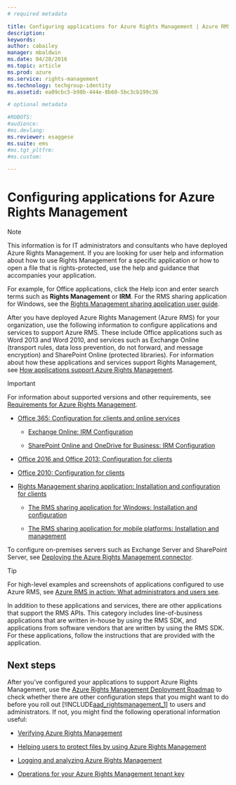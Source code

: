 ```yaml
---
# required metadata

title: Configuring applications for Azure Rights Management | Azure RMS
description:
keywords:
author: cabailey
manager: mbaldwin
ms.date: 04/28/2016
ms.topic: article
ms.prod: azure
ms.service: rights-management
ms.technology: techgroup-identity
ms.assetid: ea09cbc5-b98b-444e-8b60-5bc3cb199c36

# optional metadata

#ROBOTS:
#audience:
#ms.devlang:
ms.reviewer: esaggese
ms.suite: ems
#ms.tgt_pltfrm:
#ms.custom:

---
```


# Configuring applications for Azure Rights Management
> [!NOTE]
> This information is for IT administrators and consultants who have deployed Azure Rights Management. If you are looking for user help and information about how to use Rights Management for a specific application or how to open a file that is rights-protected, use the help and guidance that accompanies your application.
>
> For example, for Office applications, click the Help icon and enter search terms such as **Rights Management** or **IRM**. For the RMS sharing application for Windows, see the [Rights Management sharing application user guide](http://technet.microsoft.com/library/dn339006.aspx).

After you have deployed Azure Rights Management (Azure RMS) for your organization, use the following information to configure applications and services to support Azure RMS. These include Office applications such as Word 2013 and Word 2010, and services such as Exchange Online (transport rules, data loss prevention, do not forward, and message encryption) and SharePoint Online (protected libraries). For information about how these applications and services support Rights Management, see [How applications support Azure Rights Management](../understand-explore/how-applications-support-azure-rights-management.md).

> [!IMPORTANT]
> For information about supported versions and other requirements, see [Requirements for Azure Rights Management](../get-started/requirements-for-azure-rights-management.md).

-   [Office 365: Configuration for clients and online services](0365-configure-for-clients-online-services.md)

    -   [Exchange Online: IRM Configuration](0365-configure-for-clients-online-services.md#office-365-configuration-for-clients-and-online-services)

    -   [SharePoint Online and OneDrive for Business: IRM Configuration](0365-configure-for-clients-online-services.md#sharepoint-online-and-onedrive-for-business-irm-configuration)

-   [Office 2016 and Office 2013: Configuration for clients](office-2016-2013-configure-for-clients.md)

-   [Office 2010: Configuration for clients](office-2010-configure-for-clients.md)

-   [Rights Management sharing application: Installation and configuration for clients](sharing-app-install-configure.md)

    -   [The RMS sharing application for Windows: Installation and configuration](sharing-app-install-configure.md#the-rms-sharing-application-for-windows-installation-and-configuration)

    -   [The RMS sharing application for mobile platforms: Installation and management](sharing-app-install-configure.md#the-rms-sharing-application-for-mobile-platforms-installation-and-management)


To configure on-premises servers such as Exchange Server and SharePoint Server, see [Deploying the Azure Rights Management connector](deploying-the-azure-rights-management-connector.md).

> [!TIP]
> For high-level examples and screenshots of applications configured to use Azure RMS, see [Azure RMS in action: What administrators and users see](../understand-explore/what-do-admins-users-see.md).


In addition to these applications and services, there are other applications that support the RMS APIs. This category includes line-of-business applications that are written in-house by using the RMS SDK, and applications from software vendors that are written by using the RMS SDK. For these applications, follow the instructions that are provided with the application.

## Next steps
After you’ve configured your applications to support Azure Rights Management, use the [Azure Rights Management Deployment Roadmap](azure-rights-management-deployment-roadmap.md) to check whether there are other configuration steps that you might want to do before you roll out [!INCLUDE[aad_rightsmanagement_1](../includes/aad_rightsmanagement_1_md.md)] to users and administrators. If not, you might find the following operational information useful:

- [Verifying Azure Rights Management](verifying-azure-rights-management.md)

- [Helping users to protect files by using Azure Rights Management](helping-users-to-protect-files-by-using-azure-rights-management.md)

- [Logging and analyzing Azure Rights Management](logging-and-analyzing-azure-rights-management-usage.md)

- [Operations for your Azure Rights Management tenant key](operations-for-your-azure-rights-management-tenant-key.md)


